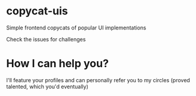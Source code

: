 # copycat-uis
Simple frontend copycats of popular UI implementations

Check the issues for challenges

# How I can help you? 

I'll feature your profiles and can personally refer you to my circles (proved talented, which you'd eventually)

